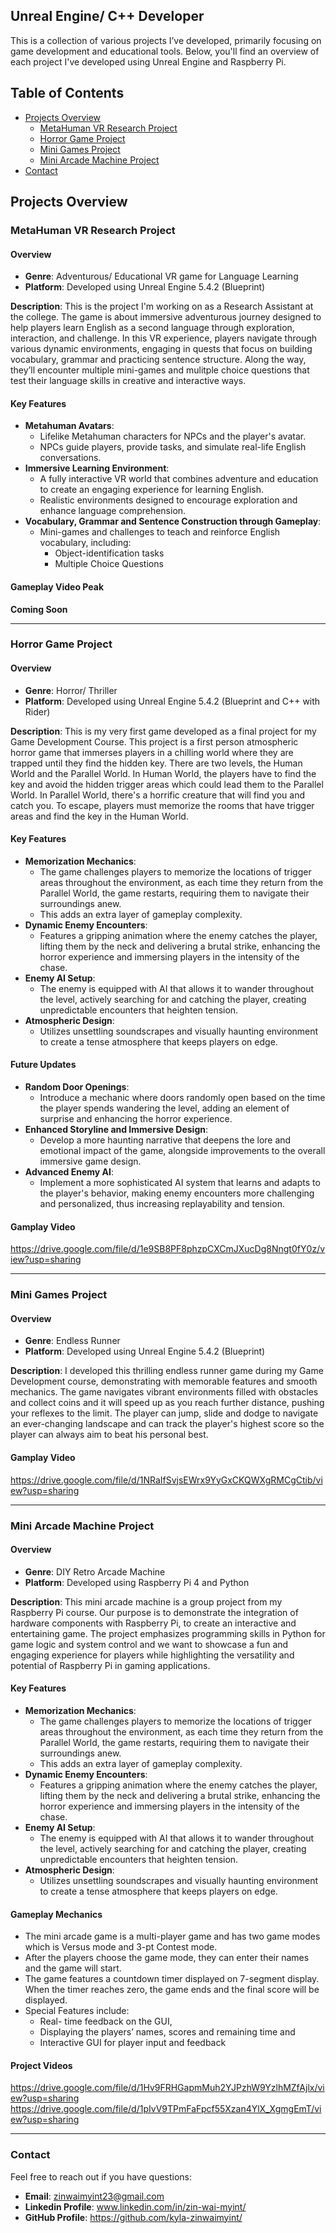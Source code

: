 ## Unreal Engine/ C++ Developer
This is a collection of various projects I’ve developed, primarily focusing on game development and educational tools. 
Below, you'll find an overview of each project I've developed using Unreal Engine and Raspberry Pi.

## **Table of Contents**
- [Projects Overview](#projects-overview)
  - [MetaHuman VR Research Project](#metahuman-vr-research-project)
  - [Horror Game Project](#horror-game-project)
  - [Mini Games Project](#mini-games-project)
  - [Mini Arcade Machine Project](#mini-arcade-machine-project)
- [Contact](#contact)

## Projects Overview
### MetaHuman VR Research Project
#### Overview
+ **Genre**: Adventurous/ Educational VR game for Language Learning
+ **Platform**: Developed using Unreal Engine 5.4.2 (Blueprint)
  
**Description**: This is the project I'm working on as a Research Assistant at the college. The game is about immersive adventurous journey designed to help players learn English as a second language through exploration, interaction, and challenge. In this VR experience, players navigate through various dynamic environments, engaging in quests that focus on building vocabulary, grammar and practicing sentence structure. Along the way, they’ll encounter multiple mini-games and mulitple choice questions that test their language skills in creative and interactive ways. 

#### Key Features
+ **Metahuman Avatars**:
  + Lifelike Metahuman characters for NPCs and the player's avatar.
  + NPCs guide players, provide tasks, and simulate real-life English conversations.
+ **Immersive Learning Environment**:
  + A fully interactive VR world that combines adventure and education to create an engaging experience for learning English.
  + Realistic environments designed to encourage exploration and enhance language comprehension.
+ **Vocabulary, Grammar and Sentence Construction through Gameplay**:
  + Mini-games and challenges to teach and reinforce English vocabulary, including:
    + Object-identification tasks
    + Multiple Choice Questions

#### Gameplay Video Peak
**Coming Soon**

---
### Horror Game Project
#### Overview
+ **Genre**: Horror/ Thriller
+ **Platform**: Developed using Unreal Engine 5.4.2 (Blueprint and C++ with Rider)
  
**Description**: This is my very first game developed as a final project for my Game Development Course. This project is a first person atmospheric horror game
that immerses players in a chilling world where they are trapped until they find the hidden key. There are two levels, the Human World and the Parallel World. 
In Human World, the players have to find the key and avoid the hidden trigger areas which could lead them to the Parallel World. In Parallel World, there's a horrific creature 
that will find you and catch you. To escape, players must memorize the rooms that have trigger areas and find the key in the Human World. 

#### Key Features
+ **Memorization Mechanics**:
  + The game challenges players to memorize the locations of trigger areas throughout the environment, as each time they return from the Parallel World,
    the game restarts, requiring them to navigate their surroundings anew.
  + This adds an extra layer of gameplay complexity.
+ **Dynamic Enemy Encounters**:
  + Features a gripping animation where the enemy catches the player, lifting them by the neck and delivering a brutal strike, enhancing the horror experience and
    immersing players in the intensity of the chase.
+ **Enemy AI Setup**:
  + The enemy is equipped with AI that allows it to wander throughout the level, actively searching for and catching the player, creating unpredictable encounters
    that heighten tension.
+ **Atmospheric Design**:
  + Utilizes unsettling soundscrapes and visually haunting environment to create a tense atmosphere that keeps players on edge.

#### Future Updates
+ **Random Door Openings**:
  + Introduce a mechanic where doors randomly open based on the time the player spends wandering the level, adding an element of surprise and enhancing the horror experience.
+ **Enhanced Storyline and Immersive Design**:
  + Develop a more haunting narrative that deepens the lore and emotional impact of the game, alongside improvements to the overall immersive game design.
+ **Advanced Enemy AI**:
  + Implement a more sophisticated AI system that learns and adapts to the player's behavior, making enemy encounters more challenging and personalized,
    thus increasing replayability and tension.

#### Gamplay Video
https://drive.google.com/file/d/1e9SB8PF8phzpCXCmJXucDg8Nngt0fY0z/view?usp=sharing

---
### Mini Games Project
#### Overview
+ **Genre**: Endless Runner
+ **Platform**: Developed using Unreal Engine 5.4.2 (Blueprint)
  
**Description**: I developed this thrilling endless runner game during my Game Development course, demonstrating with memorable features and smooth mechanics. The game navigates vibrant environments filled with obstacles and collect coins and it will speed up as you reach further distance, pushing your reflexes to the limit. The player can jump, slide and dodge to navigate an ever-changing landscape and can track the player's highest score so the player can always aim to beat his personal best.

#### Gamplay Video
https://drive.google.com/file/d/1NRaIfSvjsEWrx9YyGxCKQWXgRMCgCtib/view?usp=sharing

---
### Mini Arcade Machine Project
#### Overview
+ **Genre**: DIY Retro Arcade Machine
+ **Platform**: Developed using Raspberry Pi 4 and Python
  
**Description**: This mini arcade machine is a group project from my Raspberry Pi course. Our purpose is to demonstrate the integration of hardware components with Raspberry Pi, to create an interactive and entertaining game. The project emphasizes programming skills in Python for game logic and system control and we want to showcase a fun and engaging experience for players while highlighting the versatility and potential of Raspberry Pi in gaming applications. 

#### Key Features
+ **Memorization Mechanics**:
  + The game challenges players to memorize the locations of trigger areas throughout the environment, as each time they return from the Parallel World,
    the game restarts, requiring them to navigate their surroundings anew.
  + This adds an extra layer of gameplay complexity.
+ **Dynamic Enemy Encounters**:
  + Features a gripping animation where the enemy catches the player, lifting them by the neck and delivering a brutal strike, enhancing the horror experience and
    immersing players in the intensity of the chase.
+ **Enemy AI Setup**:
  + The enemy is equipped with AI that allows it to wander throughout the level, actively searching for and catching the player, creating unpredictable encounters
    that heighten tension.
+ **Atmospheric Design**:
  + Utilizes unsettling soundscrapes and visually haunting environment to create a tense atmosphere that keeps players on edge.

#### Gameplay Mechanics
+ The mini arcade game is a multi-player game and has two game modes which is Versus mode and 3-pt Contest mode.
+ After the players choose the game mode, they can enter their names and the game will start.
+ The game features a countdown timer displayed on 7-segment display. When the timer reaches zero, the game ends and the final score will be displayed.
+ Special Features include:
  + Real- time feedback on the GUI,
  + Displaying the players’ names, scores and remaining time and 
  + Interactive GUI for player input and feedback

#### Project Videos
https://drive.google.com/file/d/1Hv9FRHGapmMuh2YJPzhW9YzlhMZfAjlx/view?usp=sharing
https://drive.google.com/file/d/1pIvV9TPmFaFpcf55Xzan4YlX_XgmgEmT/view?usp=sharing

---
### Contact
Feel free to reach out if you have questions:
+ **Email**: zinwaimyint23@gmail.com
+ **Linkedin Profile**: www.linkedin.com/in/zin-wai-myint/
+ **GitHub Profile**: https://github.com/kyla-zinwaimyint/
